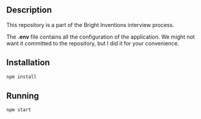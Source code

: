 ## Description

This repository is a part of the Bright Inventions interview process.

The __.env__ file contains all the configuration of the application. We might not want it committed to the repository, but I did it for your convenience.

## Installation

```bash
npm install
```

## Running

```bash
npm start
```